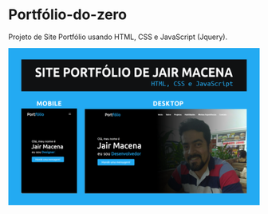 # Portfólio-do-zero
Projeto de Site Portfólio usando HTML, CSS e JavaScript (Jquery).


![](image/Portfolio_Capa.png)
